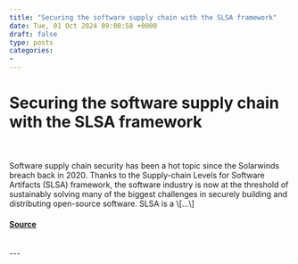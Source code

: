 ```yaml
---
title: "Securing the software supply chain with the SLSA framework"
date: Tue, 01 Oct 2024 09:00:58 +0000
draft: false
type: posts
categories: 
- 
---
```

# Securing the software supply chain with the SLSA framework

<br/>

<br/>
Software supply chain security has been a hot topic since the Solarwinds breach back in 2020. Thanks to the Supply-chain Levels for Software Artifacts (SLSA) framework, the software industry is now at the threshold of sustainably solving many of the biggest challenges in securely building and distributing open-source software. SLSA is a \[…\]

#### [Source](https://blog.trailofbits.com/2024/10/01/securing-the-software-supply-chain-with-the-slsa-framework/)

<br/>
---
